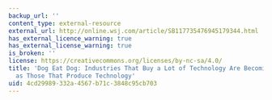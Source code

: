 ```yaml
---
backup_url: ''
content_type: external-resource
external_url: http://online.wsj.com/article/SB117735476945179344.html
has_external_licence_warning: true
has_external_license_warning: true
is_broken: ''
license: https://creativecommons.org/licenses/by-nc-sa/4.0/
title: 'Dog Eat Dog: Industries That Buy a Lot of Technology Are Becoming as Cutthroat
  as Those That Produce Technology'
uid: 4cd29989-332a-4567-b71c-3848c95cb703
---
```

